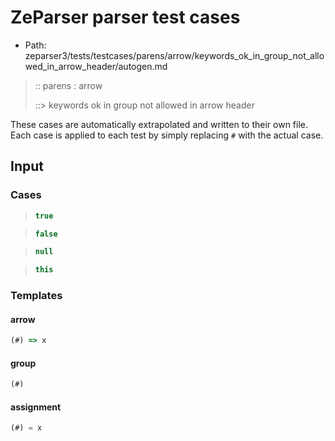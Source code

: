 # ZeParser parser test cases

- Path: zeparser3/tests/testcases/parens/arrow/keywords_ok_in_group_not_allowed_in_arrow_header/autogen.md

> :: parens : arrow
>
> ::> keywords ok in group not allowed in arrow header

These cases are automatically extrapolated and written to their own file.
Each case is applied to each test by simply replacing `#` with the actual case.

## Input

### Cases

> `````js
> true
> `````

> `````js
> false
> `````

> `````js
> null
> `````

> `````js
> this
> `````

### Templates

#### arrow

`````js
(#) => x
`````

#### group

`````js
(#)
`````

#### assignment

`````js
(#) = x
`````
